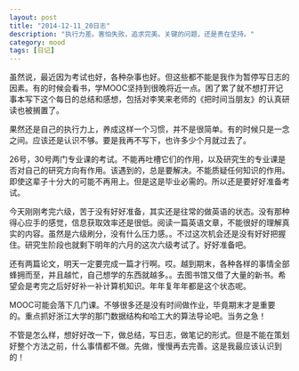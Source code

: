 ```yaml
---
layout: post
title: "2014-12-11_20日志"
description: "执行力差。害怕失败，追求完美。关键的问题，还是贵在坚持。"
category: mood
tags: [日记]
---
```


虽然说，最近因为考试也好，各种杂事也好。但这些都不能是我作为暂停写日志的因素。有的时候会看书，学MOOC坚持到很晚将近一点。困了累了就不想打开记事本写下这个每日的总结和感想，包括对李笑来老师的《把时间当朋友》的认真研读也被搁置了。

果然还是自己的执行力上，养成这样一个习惯，并不是很简单。有的时候只是一念之间。应该还是认识不够。要是我再不写下，也许多少个月就过去了。

26号，30号两门专业课的考试。不能再吐槽它们的作用，以及研究生的专业课是否对自己的研究方向有作用。该遇到的，总是要解决。不能质疑任何知识的作用。即使这辈子十分大的可能不再用上。但是这是毕业必需的。所以还是要好好准备考试。

今天刚刚考完六级，苦于没有好好准备，其实还是往常的做英语的状态。没有那种得心应手的感觉，信息获取效率还是很低。阅读一篇英语文章，不能很好的理解真实的内容。虽然是六级刷分，没有什么压力感。。不过这次机会还是没有好好把握住。研究生阶段也就剩下明年的六月的这次六级考试了。好好准备吧。

还有两篇论文，明天一定要完成一篇才行啊。哎。越到期末，各种各样的事情全部蜂拥而至，并且越忙，自己想学的东西就越多。。去图书馆又借了大量的新书。希望会是考完之后好好补一补计算机知识。年年复年年都是这个状态呢。

MOOC可能会落下几门课。不够很多还是没有时间做作业，毕竟期末才是重要的。重点抓好浙江大学的那门数据结构和哈工大的算法导论吧。当务之急！

不管是怎么样，想好好改一下，做总结，写日志，做笔记的形式。但是不能在策划好整个方法之前，什么事情都不做。先做，慢慢再去完善。这是我最应该认识到的！





